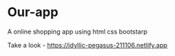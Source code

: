 # Our-app
A online shopping app using html css bootstarp 

Take a look - https://idyllic-pegasus-211106.netlify.app
